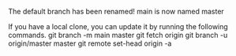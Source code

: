 The default branch has been renamed!
main is now named master

If you have a local clone, you can update it by running the following commands.
git branch -m main master
git fetch origin
git branch -u origin/master master
git remote set-head origin -a
